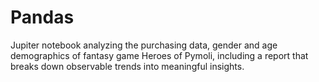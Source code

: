 # Pandas
Jupiter notebook analyzing the purchasing data, gender and age demographics of fantasy game Heroes of Pymoli, including a report that breaks down observable trends into meaningful insights.
